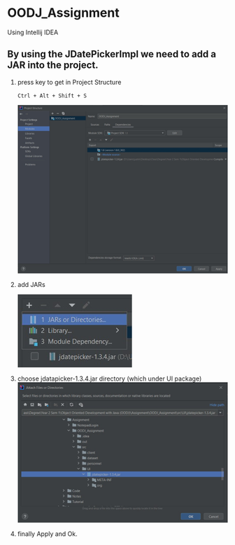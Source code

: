 # OODJ_Assignment
Using Intellij IDEA

## By using the JDatePickerImpl we need to add a JAR into the project.
1. press key to get in Project Structure
    ```
    Ctrl + Alt + Shift + S
    ```
    ![This is an image](https://github.com/justintai/image/blob/c1c29bd548ca444705dd70576f9dc6e99f98f2fd/OODJ%20Assignment/projectStructure.jpg)
    
2. add JARs
    
    ![This is an image](https://github.com/justintai/image/blob/68c113650429f882de20bf73015014d0969f1eda/OODJ%20Assignment/addJar.jpg)
   
3. choose jdatapicker-1.3.4.jar directory (which under UI package)
    ![This is an image](https://github.com/justintai/image/blob/68c113650429f882de20bf73015014d0969f1eda/OODJ%20Assignment/directory.jpg)
    
4. finally Apply and Ok.
